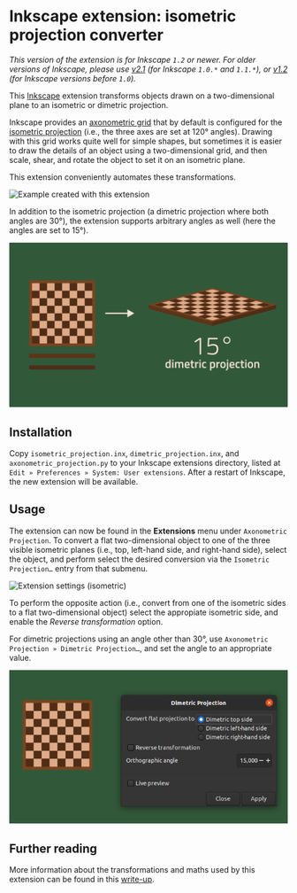 Inkscape extension: isometric projection converter
==================================================

*This version of the extension is for Inkscape `1.2` or newer. For older versions of
Inkscape, please use [v2.1](../../tree/v2.1) (for Inkscape `1.0.*` and `1.1.*`), or
[v1.2](../../tree/v1.2) (for Inkscape versions before `1.0`).*

This [Inkscape](https://inkscape.org) extension transforms objects drawn on a
two-dimensional plane to an isometric or dimetric projection.

Inkscape provides an [axonometric
grid](https://en.wikipedia.org/wiki/Axonometric_projection) that by default is
configured for the [isometric
projection](https://en.wikipedia.org/wiki/Isometric_projection) (i.e., the
three axes are set at 120° angles). Drawing with this grid works quite well for
simple shapes, but sometimes it is easier to draw the details of an object
using a two-dimensional grid, and then scale, shear, and rotate the object to
set it on an isometric plane.

This extension conveniently automates these transformations.

![Example created with this extension](doc/example.png)

In addition to the isometric projection (a dimetric projection where both angles are 30°), the
extension supports arbitrary angles as well (here the angles are set to 15°). 

![A dimetric projection example](doc/dimetric.png)

## Installation

Copy `isometric_projection.inx`, `dimetric_projection.inx`, and `axonometric_projection.py` to your
Inkscape extensions directory, listed at `Edit » Preferences » System: User extensions`.  After a
restart of Inkscape, the new extension will be available.

## Usage

The extension can now be found in the **Extensions** menu under `Axonometric
Projection`. To convert a flat two-dimensional object
to one of the three visible isometric planes (i.e., top, left-hand side, and
right-hand side), select the object, and perform select the desired conversion
via the `Isometric Projection…` entry from that submenu.

![Extension settings (isometric)](doc/dialog.png)

To perform the opposite action (i.e., convert from one of the isometric sides
to a flat two-dimensional object) select the appropiate isometric side, and
enable the *Reverse transformation* option.

For dimetric projections using an angle other than 30°, use `Axonometric Projection » Dimetric
Projection…`, and set the angle to an appropriate value.

![Extension settings (dimetric)](doc/dimetric-dialog.png)

## Further reading

More information about the transformations and maths used by this extension can 
be found in this 
[write-up](http://jeroenhoek.nl/articles/svg-and-isometric-projection.html).
